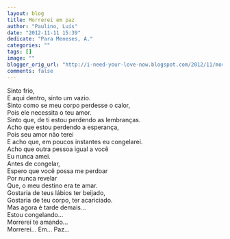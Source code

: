 ```yaml
---
layout: blog
title: Morrerei em paz
author: "Paulino, Luís"
date: "2012-11-11 15:39"
dedicate: "Para Meneses, A."
categories: ""
tags: []
image: ""
blogger_orig_url: "http://i-need-your-love-now.blogspot.com/2012/11/morrerei-em-paz.html"
comments: false
---
```


Sinto frio,\
E aqui dentro, sinto um vazio.\
Sinto como se meu corpo perdesse o calor,\
Pois ele necessita o teu amor.\
Sinto que, de ti estou perdendo as lembranças.\
Acho que estou perdendo a esperança,\
Pois seu amor não terei\
E acho que, em poucos instantes eu congelarei.\
Acho que outra pessoa igual a você\
Eu nunca amei.\
Antes de congelar,\
Espero que você possa me perdoar\
Por nunca revelar\
Que, o meu destino era te amar.\
Gostaria de teus lábios ter beijado,\
Gostaria de teu corpo, ter acariciado.\
Mas agora é tarde demais...\
Estou congelando...\
Morrerei te amando...\
Morrerei... Em... Paz...
